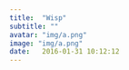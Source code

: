 ```yaml
---
title:  "Wisp"
subtitle: ""
avatar: "img/a.png"
image: "img/a.png"
date:   2016-01-31 10:12:12
---
```

